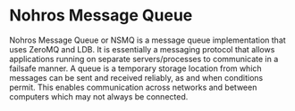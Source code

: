 # Nohros Message Queue

Nohros Message Queue or NSMQ is a message queue implementation that uses ZeroMQ and LDB. It is essentially a messaging protocol that allows applications running on separate servers/processes to communicate in a failsafe manner. A queue is a temporary storage location from which messages can be sent and received reliably, as and when conditions permit. This enables communication across networks and between computers which may not always be connected.
